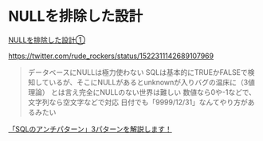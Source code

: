 # NULLを排除した設計

[NULLを排除した設計①](http://onefact.jp/wp/2014/08/26/null%E3%82%92%E6%8E%92%E9%99%A4%E3%81%97%E3%81%9F%E8%A8%AD%E8%A8%88/)  

<https://twitter.com/rude_rockers/status/1522311142689107969>  
>データベースにNULLは極力使わない
SQLは基本的にTRUEかFALSEで検知しているが、そこにNULLがあるとunknownが入りバグの温床に（3値理論）
とは言え完全にNULLのない世界は難しい
数値なら0や-1などで、文字列なら空文字などで対応
日付でも「9999/12/31」なんてやり方があるみたい

[「SQLのアンチパターン」3パターンを解説します！](https://products.sint.co.jp/topsic/blog/sql-anti-pattern)  
